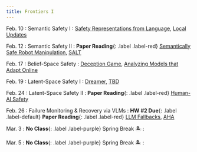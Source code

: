 ```yaml
---
title: Frontiers I 
---
```


Feb. 10
: Semantic Safety I
  : [Safety Representations from Language](https://arxiv.org/abs/2409.14580), [Local Updates](https://arxiv.org/abs/1905.00532) 
  <!-- **HW #2 Out**{: .label .label-default} -->

Feb. 12
: Semantic Safety II
  : **Paper Reading**{: .label .label-red} [Semantically Safe Robot Manipulation](https://arxiv.org/abs/2410.15185), [SALT](https://arxiv.org/abs/2409.09883)

Feb. 17
: Belief-Space Safety
  : [Deception Game](https://arxiv.org/abs/2309.01267), [Analyzing Models that Adapt Online](https://arxiv.org/abs/2103.05746)

Feb. 19
: Latent-Space Safety I 
  : [Dreamer](https://arxiv.org/pdf/2301.04104), [TBD](https://)
  <!-- [TD-MPC](https://www.nicklashansen.com/td-mpc/) -->

Feb. 24
: Latent-Space Safety II 
  : **Paper Reading**{: .label .label-red} [Human-AI Safety](https://arxiv.org/abs/2405.09794)

Feb. 26
: Failure Monitoring & Recovery via VLMs
  : **HW #2 Due**{: .label .label-default} **Paper Reading**{: .label .label-red} [LLM Fallbacks](https://arxiv.org/abs/2407.08735), [AHA](https://aha-vlm.github.io/) 


Mar. 3
: **No Class**{: .label .label-purple} Spring Break 🏝️
  : 


Mar. 5
: **No Class**{: .label .label-purple} Spring Break 🏝️
  : 
